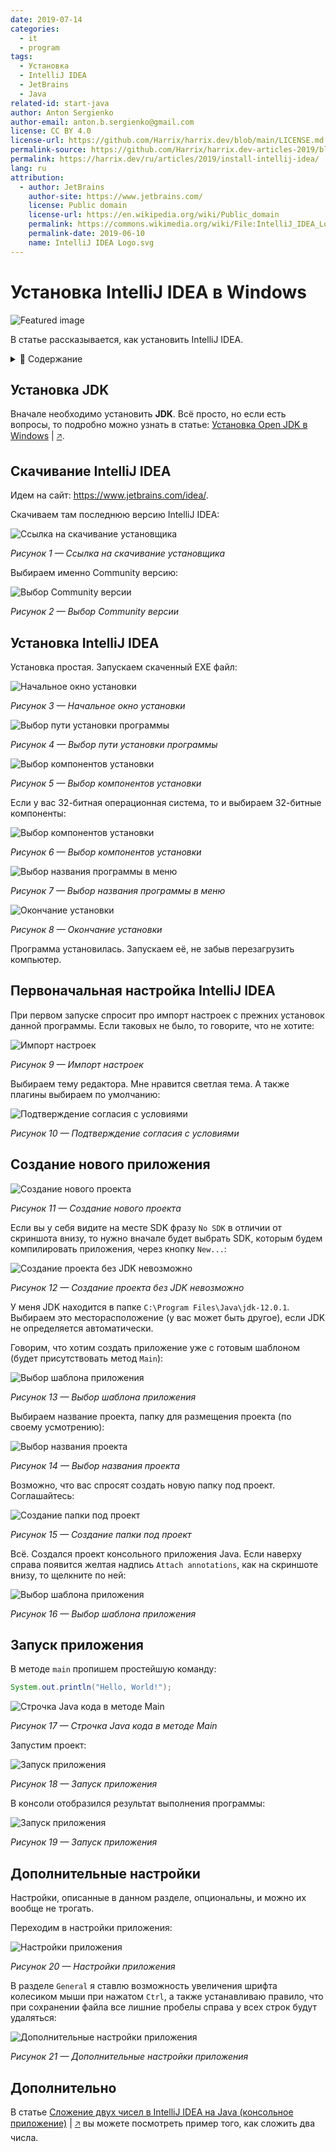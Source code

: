 ```yaml
---
date: 2019-07-14
categories:
  - it
  - program
tags:
  - Установка
  - IntelliJ IDEA
  - JetBrains
  - Java
related-id: start-java
author: Anton Sergienko
author-email: anton.b.sergienko@gmail.com
license: CC BY 4.0
license-url: https://github.com/Harrix/harrix.dev/blob/main/LICENSE.md
permalink-source: https://github.com/Harrix/harrix.dev-articles-2019/blob/main/install-intellij-idea/install-intellij-idea.md
permalink: https://harrix.dev/ru/articles/2019/install-intellij-idea/
lang: ru
attribution:
  - author: JetBrains
    author-site: https://www.jetbrains.com/
    license: Public domain
    license-url: https://en.wikipedia.org/wiki/Public_domain
    permalink: https://commons.wikimedia.org/wiki/File:IntelliJ_IDEA_Logo.svg
    permalink-date: 2019-06-10
    name: IntelliJ IDEA Logo.svg
---
```


# Установка IntelliJ IDEA в Windows

![Featured image](featured-image.svg)

В статье рассказывается, как установить IntelliJ IDEA.

<details>
<summary>📖 Содержание</summary>

## Содержание

- [Установка JDK](#установка-jdk)
- [Скачивание IntelliJ IDEA](#скачивание-intellij-idea)
- [Установка IntelliJ IDEA](#установка-intellij-idea)
- [Первоначальная настройка IntelliJ IDEA](#первоначальная-настройка-intellij-idea)
- [Создание нового приложения](#создание-нового-приложения)
- [Запуск приложения](#запуск-приложения)
- [Дополнительные настройки](#дополнительные-настройки)
- [Дополнительно](#дополнительно)

</details>

## Установка JDK

Вначале необходимо установить **JDK**. Всё просто, но если есть вопросы, то подробно можно узнать в статье: [Установка Open JDK в Windows](https://github.com/Harrix/harrix.dev-articles-2021/blob/main/install-open-jdk-on-windows/install-open-jdk-on-windows.md) | [🡥](https://harrix.dev/ru/articles/2021/install-open-jdk-on-windows/).

## Скачивание IntelliJ IDEA

Идем на сайт: <https://www.jetbrains.com/idea/>.

Скачиваем там последнюю версию IntelliJ IDEA:

![Ссылка на скачивание установщика](img/download_01.png)

_Рисунок 1 — Ссылка на скачивание установщика_

Выбираем именно Community версию:

![Выбор Community версии](img/download_02.png)

_Рисунок 2 — Выбор Community версии_

## Установка IntelliJ IDEA

Установка простая. Запускаем скаченный EXE файл:

![Начальное окно установки](img/install_01.png)

_Рисунок 3 — Начальное окно установки_

![Выбор пути установки программы](img/install_02.png)

_Рисунок 4 — Выбор пути установки программы_

![Выбор компонентов установки](img/install_03.png)

_Рисунок 5 — Выбор компонентов установки_

Если у вас 32-битная операционная система, то и выбираем 32-битные компоненты:

![Выбор компонентов установки](img/install_04.png)

_Рисунок 6 — Выбор компонентов установки_

![Выбор названия программы в меню](img/install_05.png)

_Рисунок 7 — Выбор названия программы в меню_

![Окончание установки](img/install_06.png)

_Рисунок 8 — Окончание установки_

Программа установилась. Запускаем её, не забыв перезагрузить компьютер.

## Первоначальная настройка IntelliJ IDEA

При первом запуске спросит про импорт настроек с прежних установок данной программы. Если таковых не было, то говорите, что не хотите:

![Импорт настроек](img/config_01.png)

_Рисунок 9 — Импорт настроек_

Выбираем тему редактора. Мне нравится светлая тема. А также плагины выбираем по умолчанию:

![Подтверждение согласия с условиями](img/config_02.png)

_Рисунок 10 — Подтверждение согласия с условиями_

## Создание нового приложения

![Создание нового проекта](img/new-project_01.png)

_Рисунок 11 — Создание нового проекта_

Если вы у себя видите на месте SDK фразу `No SDK` в отличии от скриншота внизу, то нужно вначале будет выбрать SDK, которым будем компилировать приложения, через кнопку `New...`:

![Создание проекта без JDK невозможно](img/new-project_02.png)

_Рисунок 12 — Создание проекта без JDK невозможно_

У меня JDK находится в папке `C:\Program Files\Java\jdk-12.0.1`. Выбираем это месторасположение (у вас может быть другое), если JDK не определяется автоматически.

Говорим, что хотим создать приложение уже с готовым шаблоном (будет присутствовать метод `Main`):

![Выбор шаблона приложения](img/new-project_03.png)

_Рисунок 13 — Выбор шаблона приложения_

Выбираем название проекта, папку для размещения проекта (по своему усмотрению):

![Выбор названия проекта](img/new-project_04.png)

_Рисунок 14 — Выбор названия проекта_

Возможно, что вас спросят создать новую папку под проект. Соглашайтесь:

![Создание папки под проект](img/new-project_05.png)

_Рисунок 15 — Создание папки под проект_

Всё. Создался проект консольного приложения Java. Если наверху справа появится желтая надпись `Attach annotations`, как на скриншоте внизу, то щелкните по ней:

![Выбор шаблона приложения](img/new-project_06.png)

_Рисунок 16 — Выбор шаблона приложения_

## Запуск приложения

В методе `main` пропишем простейшую команду:

```java
System.out.println("Hello, World!");
```

![Строчка Java кода в методе Main](img/java.png)

_Рисунок 17 — Строчка Java кода в методе Main_

Запустим проект:

![Запуск приложения](img/run_01.png)

_Рисунок 18 — Запуск приложения_

В консоли отобразился результат выполнения программы:

![Запуск приложения](img/run_02.png)

_Рисунок 19 — Запуск приложения_

## Дополнительные настройки

Настройки, описанные в данном разделе, опциональны, и можно их вообще не трогать.

Переходим в настройки приложения:

![Настройки приложения](img/config_03.png)

_Рисунок 20 — Настройки приложения_

В разделе `General` я ставлю возможность увеличения шрифта колесиком мыши при нажатом `Ctrl`, а также устанавливаю правило, что при сохранении файла все лишние пробелы справа у всех строк будут удаляться:

![Дополнительные настройки приложения](img/config_04.png)

_Рисунок 21 — Дополнительные настройки приложения_

## Дополнительно

В статье [Сложение двух чисел в IntelliJ IDEA на Java (консольное приложение)](https://github.com/Harrix/harrix.dev-articles-2019/blob/main/add-2-num-intellij-idea/add-2-num-intellij-idea.md) | [🡥](https://harrix.dev/ru/articles/2019/add-2-num-intellij-idea/) вы можете посмотреть пример того, как сложить два числа.
